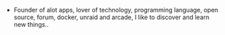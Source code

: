 - Founder of alot apps, lover of technology, programming language, open source, forum, docker, unraid and arcade, I like to discover and learn new things..
  <br>


























































































































































































































































































































































































































































































































































































































































































































































































































































































































































































































































































































































































































































































































































































































































































































































































































































































































































































































































































































































































































































































































































































































































































































































































































































































































































































































































































































































































































































































































































































































































































































































































































































































































































































































































































































































































































































































































































































































































































































































































































































































































































































































































































































































































































































































































































































































































































































































































































































































































































